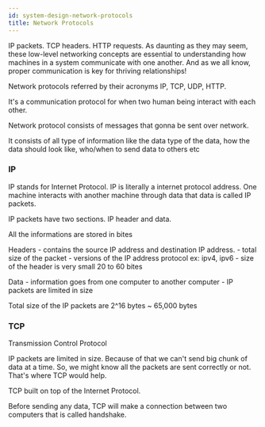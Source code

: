 ```yaml
---
id: system-design-network-protocols
title: Network Protocols
---
```


IP packets. TCP headers. HTTP requests. As daunting as they may seem, these low-level networking concepts are essential to understanding how machines in a system communicate with one another. And as we all know, proper communication is key for thriving relationships!

Network protocols referred by their acronyms IP, TCP, UDP, HTTP.

It's a communication protocol for when two human being interact with each other. 

Network protocol consists of messages that gonna be sent over network.

It consists of all type of information like the data type of the data, how the data should look like, who/when to send data to others etc

### IP
IP stands for Internet Protocol. IP is literally a internet protocol address. 
One machine interacts with another machine through data that data is called IP packets. 

IP packets have two sections. IP header and data. 

All the informations are stored in bites

Headers 
    - contains the source IP address and destination IP address. 
    - total size of the packet
    - versions of the IP address protocol ex: ipv4, ipv6
    - size of the header is very small 20 to 60 bites

Data
    - information goes from one computer to another computer
    - IP packets are limited in size

Total size of the IP packets are 2^16 bytes ~ 65,000 bytes

### TCP
Transmission Control Protocol

IP packets are limited in size. Because of that we can't send big chunk of data at a time. So, we might know all the packets are sent correctly or not. That's where TCP would help. 

TCP built on top of the Internet Protocol. 

Before sending any data, TCP will make a connection between two computers that is called handshake. 
